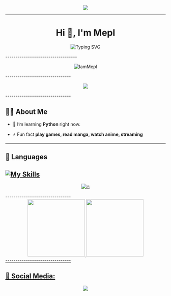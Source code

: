 <p align="center">
<img src="https://capsule-render.vercel.app/api?type=waving&color=gradient&height=200&section=header&text=IamMepl&fontSize=70&fontAlignY=30&animation=twinkling&fontColor=gradient"/> </a> 
</p>

--------------------------------

<!-- Header with an Animated Greeting -->
<h1 align="center">Hi 👋, I'm Mepl</h1>

<p align="center">
  <img src="https://readme-typing-svg.demolab.com?font=Fira+Code&weight=600&size=28&pause=1000&color=A8E4A0&center=true&width=500&lines=Welcome+to+my+Github+Profile!;I'm+Mepl+%F0%9F%91%8B;I'm+still+learning+coding." alt="Typing SVG" />
</p>
-----------------------------------

<!-- Profile Views Badge -->
<p align="center">
  <img src="https://komarev.com/ghpvc/?username=IamMepl&label=Profile%20views&color=brightgreen&style=flat" alt="IamMepl" />
</p>
--------------------------------

<p align="center">
  <img src="https://lanyard.cnrad.dev/api/748925534968348822?theme=light&bg=809ecf&animated=false&hideDiscrim=true&borderRadius=30px&idleMessage=Probably%20doing%20something%20else..." />
</p>
--------------------------------

## 🙋‍♂️ About Me

- 🌱 I’m learning **Python** right now.

- ⚡ Fun fact **play games, read manga, watch anime, streaming**
--------------------------------

## 🚀 Languages
[![My Skills](https://skillicons.dev/icons?i=py,cpp)](https://skillicons.dev)
--------------------------------

<p align="center">
    <a href="https://github.com/anuraghazra/github-readme-stats">
        <img title=🔥 src="https://github-readme-streak-stats.herokuapp.com/?user=IamMepl&theme=black-ice&hide_border=true&stroke=0000&background=060A0CD0"/>
    </a>
</p>
--------------------------------

<div align="center">
  <a href="https://github.com/IamMepl">
  <img height="180em" src="https://github-readme-stats.vercel.app/api?username=IamMepl&show_icons=true&theme=dracula&include_all_commits=true&count_private=true"/>
  <img height="180em" src="https://github-readme-stats.vercel.app/api/top-langs/?username=IamMepl&layout=compact&langs_count=7&theme=dracula"/>
</div>
--------------------------------


## 🌟 Social Media:

<div align="center"> 
  <a href="https://www.youtube.com/@Meplru" target="_blank"><img src="https://img.shields.io/badge/YouTube-FF0000?style=for-the-badge&logo=youtube&logoColor=white" target="_blank"></a>
</div>
